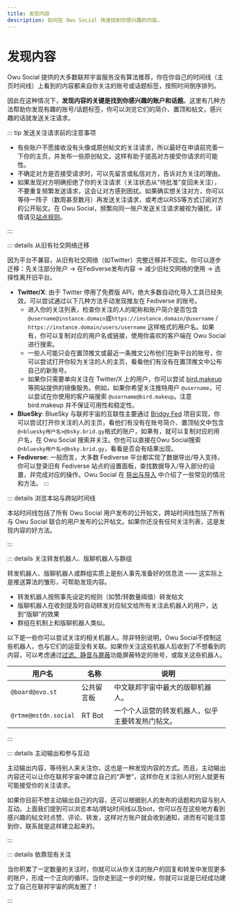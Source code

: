 ```yaml
---
title: 发现内容
description: 如何在 Owu Social 快速找到你感兴趣的内容。
---
```


# 发现内容

Owu Social 提供的大多数联邦宇宙服务没有算法推荐，你在你自己的时间线（主页时间线）上看到的内容都来自你关注的账号或话题标签，按照时间倒序排列。

因此在这种情况下，**发现内容的关键是找到你感兴趣的账户和话题**。这里有几种方法帮助你发现有趣的账号/话题标签，你可以浏览它们的简介、置顶和帖文，感兴趣的话就发送关注请求。

::: tip 发送关注请求前的注意事项

- 有些账户不愿接收没有头像或原创帖文的关注请求，所以最好在申请前完善一下你的主页，并发布一些原创帖文。这样有助于提高对方接受你请求的可能性。
- 不确定对方是否接受请求时，可以先留言或私信对方，告诉对方关注的理由。
- 如果发现对方明确拒绝了你的关注请求（关注状态从“待批准”变回未关注），不要重复频繁发送请求，这会让对方感到困扰。如果确实想关注对方，你可以等待一阵子（数周甚至数月）再发送关注请求，或考虑以RSS等方式订阅对方的公开贴文。在 Owu Social，频繁向同一账户发送关注请求被视为骚扰，详情请见[站点规则](/rules/content.md)。

:::

::: details 从旧有社交网络迁移

因为平台不兼容，从旧有社交网络（如Twitter）完整迁移并不现实。你可以逐步迁移：先关注部分账户 -> 在Fediverse发布内容 -> 减少旧社交网络的使用 -> 选择性离开旧平台。

- **Twitter/X**: 由于 Twitter 停用了免费版 API，绝大多数自动化导入工具已经失效。可以尝试通过以下几种方法手动发现推友在 Fediverse 的账号。
  - 进入你的关注列表，检查你关注的人的昵称和账户简介是否包含`@username@instance.domain`或`https://instance.domain/@username` / `https://instance.domain/users/username` 这样格式的用户名。如果有，你可以复制对应的用户名或链接，使用你喜欢的客户端在 Owu Social 进行搜索。
  - 一些人可能只会在置顶推文或最近一条推文公布他们在新平台的账号，你可以尝试打开你较为关注的人的主页，看看他们有没有在置顶推文中公布自己的新账号。
  - 如果你只需要单向关注在 Twitter/X 上的用户，你可以尝试 [bird.makeup](https://bird.makeup) 等网站提供的镜像服务。例如，如果你希望关注推特用户 `@username`，可以尝试在你使用的客户端搜索 `@username@bird.makeup`。注意 bird.makeup 并不保证可用性和稳定性。
- **BlueSky**: BlueSky 与联邦宇宙的互联性主要通过 [Bridgy Fed](https://fed.brid.gy) 项目实现，你可以尝试打开你关注的人的主页，看他们有没有在账号简介、置顶帖文中包含`@<bluesky用户名>@bsky.brid.gy`格式的账户，如果有，就可以复制对应的用户名，在 Owu Social 搜索并关注。你也可以直接在Owu Social搜索 `@<bluesky用户名>@bsky.brid.gy`，看看是否会有结果出现。
- **Fediverse**: 一般而言，大多数 Fediverse 平台都实现了数据导出/导入支持，你可以登录旧有 Fediverse 站点的设置面板，查找数据导入/导入部分的设置，并完成对应的操作。Owu Social 在 [导出与导入](/guide/migration.md) 中介绍了一些常见的情况和方法。
:::

::: details 浏览本站与跨站时间线

本站时间线包括了所有 Owu Social 用户发布的公开帖文，跨站时间线包括了所有与 Owu Social 联合的用户发布的公开帖文。如果你还没有任何关注列表，这是发现内容的好方法。

:::

::: details 关注转发机器人、版聊机器人与群组

转发机器人、版聊机器人或群组实质上是别人事先准备好的信息流 —— 这实际上是推送算法的雏形，可帮助发现内容。

- 转发机器人按照事先设定的规则（如赞/转数量阈值）转发帖文
- 版聊机器人在收到提及时自动转发对应帖文给所有关注此机器人的用户，达到“版聊”的效果
- 群组在机制上和版聊机器人类似。

以下是一些你可以尝试关注的相关机器人。除非特别说明，Owu Social不控制这些机器人，也与它们的运营没有关联。如果你关注这些机器人后收到了不想看到的内容，可以考虑通过[过滤、静音与屏蔽](filter.md)功能屏蔽特定的账号，或取关这些机器人。

| 用户名 | 名称 | 说明 |
| --- | --- | --- |
| `@board@ovo.st` | 公共留言板 | 中文联邦宇宙中最大的版聊机器人。 |
| `@rtme@mstdn.social` | RT Bot | 一个个人运营的转发机器人，似乎主要转发热门帖文。 |

:::

::: details 主动输出和参与互动

主动输出内容，等待别人来关注你，这也是一种发现内容的方式。而且，主动输出内容还可以让你在联邦宇宙中建立自己的“声誉”，这样你在关注别人时别人就更有可能接受你的关注请求。

如果你目前不想主动输出自己的内容，还可以根据别人的发布的话题和内容与别人互动。上面我们提到可以浏览本站/跨站时间线以及bot，你可以在在这些地方看到感兴趣的帖文时点赞、评论、转发，这样对方账户就会收到通知，进而有可能注意到你，联系就是这样建立起来的。

:::

::: details 依靠现有关注

当你积累了一定数量的关注时，你就可以从你关注的账户的回复和转发中发现更多的账户，形成一个正向的循环。当你走到这一步的时候，你就可以说是已经成功建立了自己在联邦宇宙的网友圈了！

:::
